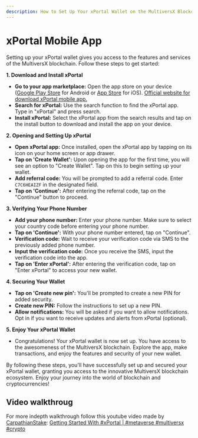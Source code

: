 ```yaml
---
description: How to Set Up Your xPortal Wallet on the MultiversX Blockchain
---
```


# xPortal Mobile App

Setting up your xPortal wallet gives you access to the features and services of the MultiversX blockchain. Follow these steps to get started:

**1. Download and Install xPortal**

* **Go to your app marketplace:** Open the app store on your device ([Google Play Store](https://play.google.com/store/apps/details?id=com.elrond.maiar.wallet\&hl=ro\&pli=1) for Android or [App Store](https://apps.apple.com/ro/app/xportal/id1519405832) for iOS). [Official website for download xPortal mobile app.](https://xportal.com/app)
* **Search for xPortal:** Use the search function to find the xPortal app. Type in "xPortal" and press search.
* **Install xPortal:** Select the xPortal app from the search results and tap on the install button to download and install the app on your device.

**2. Opening and Setting Up xPortal**

* **Open xPortal app:** Once installed, open the xPortal app by tapping on its icon on your home screen or app drawer.
* **Tap on 'Create Wallet':** Upon opening the app for the first time, you will see an option to "Create Wallet". Tap on this to begin setting up your wallet.
* **Add referral code:** You will be prompted to add a referral code. Enter `C7C6HEAIZF` in the designated field.
* **Tap on 'Continue':** After entering the referral code, tap on the "Continue" button to proceed.

**3. Verifying Your Phone Number**

* **Add your phone number:** Enter your phone number. Make sure to select your country code before entering your phone number.
* **Tap on 'Continue':** With your phone number entered, tap on "Continue".
* **Verification code:** Wait to receive your verification code via SMS to the previously added phone number.
* **Input the verification code:** Once you receive the SMS, input the verification code into the app.
* **Tap on 'Enter xPortal':** After entering the verification code, tap on "Enter xPortal" to access your new wallet.

**4. Securing Your Wallet**

* **Tap on 'Create new pin':** You'll be prompted to create a new PIN for added security.
* **Create new PIN:** Follow the instructions to set up a new PIN.
* **Allow notifications:** You will be asked if you want to allow notifications. Opt in if you want to receive updates and alerts from xPortal (optional).

**5. Enjoy Your xPortal Wallet**

* Congratulations! Your xPortal wallet is now set up. You have access to the awesomeness of the MultiversX blockchain. Explore the app, make transactions, and enjoy the features and security of your new wallet.

By following these steps, you'll have successfully set up and secured your xPortal wallet, granting you access to the innovative MultiversX blockchain ecosystem. Enjoy your journey into the world of blockchain and cryptocurrencies!



## Video walkthroug

For more indepth walkthrough follow this youtube video made by [CarpathianStake](https://www.youtube.com/@CarpathianStake): [Getting Started With #xPortal | #metaverse #multiversx #crypto](https://www.youtube.com/watch?v=bFO14kZjEwU)
